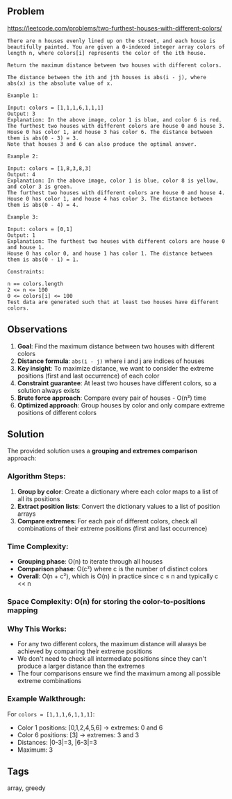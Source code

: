 ## Problem

https://leetcode.com/problems/two-furthest-houses-with-different-colors/

```
There are n houses evenly lined up on the street, and each house is beautifully painted. You are given a 0-indexed integer array colors of length n, where colors[i] represents the color of the ith house.

Return the maximum distance between two houses with different colors.

The distance between the ith and jth houses is abs(i - j), where abs(x) is the absolute value of x.

Example 1:

Input: colors = [1,1,1,6,1,1,1]
Output: 3
Explanation: In the above image, color 1 is blue, and color 6 is red.
The furthest two houses with different colors are house 0 and house 3.
House 0 has color 1, and house 3 has color 6. The distance between them is abs(0 - 3) = 3.
Note that houses 3 and 6 can also produce the optimal answer.

Example 2:

Input: colors = [1,8,3,8,3]
Output: 4
Explanation: In the above image, color 1 is blue, color 8 is yellow, and color 3 is green.
The furthest two houses with different colors are house 0 and house 4.
House 0 has color 1, and house 4 has color 3. The distance between them is abs(0 - 4) = 4.

Example 3:

Input: colors = [0,1]
Output: 1
Explanation: The furthest two houses with different colors are house 0 and house 1.
House 0 has color 0, and house 1 has color 1. The distance between them is abs(0 - 1) = 1.

Constraints:

n == colors.length
2 <= n <= 100
0 <= colors[i] <= 100
Test data are generated such that at least two houses have different colors.
```

## Observations

1. **Goal**: Find the maximum distance between two houses with different colors
2. **Distance formula**: `abs(i - j)` where i and j are indices of houses
3. **Key insight**: To maximize distance, we want to consider the extreme positions (first and last occurrence) of each color
4. **Constraint guarantee**: At least two houses have different colors, so a solution always exists
5. **Brute force approach**: Compare every pair of houses - O(n²) time
6. **Optimized approach**: Group houses by color and only compare extreme positions of different colors

## Solution

The provided solution uses a **grouping and extremes comparison** approach:

### Algorithm Steps:
1. **Group by color**: Create a dictionary where each color maps to a list of all its positions
2. **Extract position lists**: Convert the dictionary values to a list of position arrays
3. **Compare extremes**: For each pair of different colors, check all combinations of their extreme positions (first and last occurrence)

### Time Complexity: 
- **Grouping phase**: O(n) to iterate through all houses
- **Comparison phase**: O(c²) where c is the number of distinct colors
- **Overall**: O(n + c²), which is O(n) in practice since c ≤ n and typically c << n

### Space Complexity: O(n) for storing the color-to-positions mapping

### Why This Works:
- For any two different colors, the maximum distance will always be achieved by comparing their extreme positions
- We don't need to check all intermediate positions since they can't produce a larger distance than the extremes
- The four comparisons ensure we find the maximum among all possible extreme combinations

### Example Walkthrough:
For `colors = [1,1,1,6,1,1,1]`:
- Color 1 positions: [0,1,2,4,5,6] → extremes: 0 and 6
- Color 6 positions: [3] → extremes: 3 and 3
- Distances: |0-3|=3, |6-3|=3
- Maximum: 3

## Tags

array, greedy